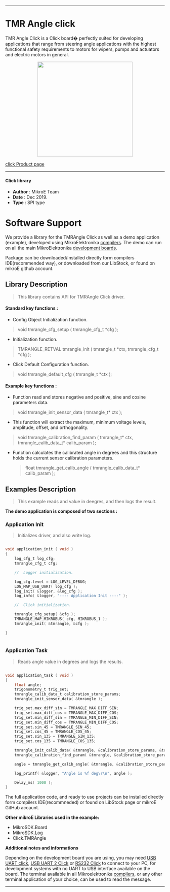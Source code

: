

---
# TMR Angle click

TMR Angle Click is a Click board� perfectly suited for developing applications 
that range from steering angle applications with the highest functional safety
requirements to motors for wipers, pumps and actuators and electric motors in
general.

<p align="center">
  <img src="https://download.mikroe.com/images/click_for_ide/tmrangle_click.png" height=300px>
</p>


[click Product page](https://www.mikroe.com/tmr-angle-click)

---


#### Click library 

- **Author**        : MikroE Team
- **Date**          : Dec 2019.
- **Type**          : SPI type


# Software Support

We provide a library for the TMRAngle Click 
as well as a demo application (example), developed using MikroElektronika 
[compilers](https://shop.mikroe.com/compilers). 
The demo can run on all the main MikroElektronika [development boards](https://shop.mikroe.com/development-boards).

Package can be downloaded/installed directly form compilers IDE(recommended way), or downloaded from our LibStock, or found on mikroE github account. 

## Library Description

> This library contains API for TMRAngle Click driver.

#### Standard key functions :

- Config Object Initialization function.
> void tmrangle_cfg_setup ( tmrangle_cfg_t *cfg ); 
 
- Initialization function.
> TMRANGLE_RETVAL tmrangle_init ( tmrangle_t *ctx, tmrangle_cfg_t *cfg );

- Click Default Configuration function.
> void tmrangle_default_cfg ( tmrangle_t *ctx );


#### Example key functions :

- Function read and stores negative and positive, sine and cosine parameters data.
> void tmrangle_init_sensor_data ( tmrangle_t* ctx );
 
- This function will extract the maximum, minimum voltage levels, amplitude, offset, and orthogonality.
> void tmrangle_calibration_find_param ( tmrangle_t* ctx,
                                         tmrangle_calib_data_t* calib_param );

- Function calculates the calibrated angle in degrees and this structure holds the current sensor calibration parameters.
  > float tmrangle_get_calib_angle ( tmrangle_calib_data_t* calib_param );

## Examples Description

> This example reads and value in deegres, and then logs the result. 

**The demo application is composed of two sections :**

### Application Init 

> Initializes driver, and also write log.


```c

void application_init ( void )
{
    log_cfg_t log_cfg;
    tmrangle_cfg_t cfg;

    //  Logger initialization.

    log_cfg.level = LOG_LEVEL_DEBUG;
    LOG_MAP_USB_UART( log_cfg );
    log_init( &logger, &log_cfg );
    log_info( &logger, "---- Application Init ----" );

    //  Click initialization.

    tmrangle_cfg_setup( &cfg );
    TMRANGLE_MAP_MIKROBUS( cfg, MIKROBUS_1 );
    tmrangle_init( &tmrangle, &cfg );

}
  
```

### Application Task

> Reads angle value in degrees and logs the results.

```c

void application_task ( void )
{
    float angle;
    trigonometry_t trig_set;
    tmrangle_calib_data_t calibration_store_params;
    tmrangle_init_sensor_data( &tmrangle );

    trig_set.max_diff_sin = TMRANGLE_MAX_DIFF_SIN;
    trig_set.max_diff_cos = TMRANGLE_MAX_DIFF_COS;
    trig_set.min_diff_sin = TMRANGLE_MIN_DIFF_SIN;
    trig_set.min_diff_cos = TMRANGLE_MIN_DIFF_COS;
    trig_set.sin_45 = TMRANGLE_SIN_45;
    trig_set.cos_45 = TMRANGLE_COS_45;
    trig_set.sin_135 = TMRANGLE_SIN_135;
    trig_set.cos_135 = TMRANGLE_COS_135;

    tmrangle_init_calib_data( &tmrangle, &calibration_store_params, &trig_set );
    tmrangle_calibration_find_param( &tmrangle, &calibration_store_params );

    angle = tmrangle_get_calib_angle( &tmrangle, &calibration_store_params );

    log_printf( &logger, "Angle is %f deg\r\n", angle );

    Delay_ms( 1000 );
}  

```

The full application code, and ready to use projects can be  installed directly form compilers IDE(recommneded) or found on LibStock page or mikroE GitHub accaunt.

**Other mikroE Libraries used in the example:** 

- MikroSDK.Board
- MikroSDK.Log
- Click.TMRAngle

**Additional notes and informations**

Depending on the development board you are using, you may need 
[USB UART click](https://shop.mikroe.com/usb-uart-click), 
[USB UART 2 Click](https://shop.mikroe.com/usb-uart-2-click) or 
[RS232 Click](https://shop.mikroe.com/rs232-click) to connect to your PC, for 
development systems with no UART to USB interface available on the board. The 
terminal available in all Mikroelektronika 
[compilers](https://shop.mikroe.com/compilers), or any other terminal application 
of your choice, can be used to read the message.



---
